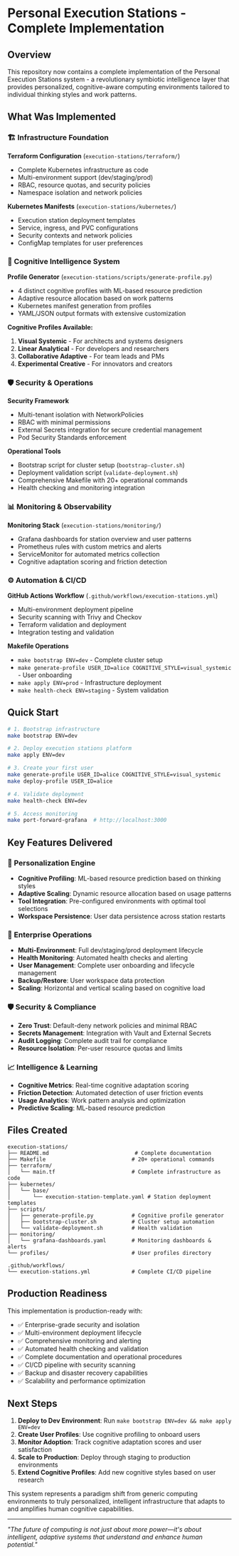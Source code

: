 # Personal Execution Stations - Complete Implementation

## Overview

This repository now contains a complete implementation of the Personal Execution Stations system - a revolutionary symbiotic intelligence layer that provides personalized, cognitive-aware computing environments tailored to individual thinking styles and work patterns.

## What Was Implemented

### 🏗️ Infrastructure Foundation

**Terraform Configuration** (`execution-stations/terraform/`)
- Complete Kubernetes infrastructure as code
- Multi-environment support (dev/staging/prod)
- RBAC, resource quotas, and security policies
- Namespace isolation and network policies

**Kubernetes Manifests** (`execution-stations/kubernetes/`)
- Execution station deployment templates
- Service, ingress, and PVC configurations
- Security contexts and network policies
- ConfigMap templates for user preferences

### 🧠 Cognitive Intelligence System

**Profile Generator** (`execution-stations/scripts/generate-profile.py`)
- 4 distinct cognitive profiles with ML-based resource prediction
- Adaptive resource allocation based on work patterns
- Kubernetes manifest generation from profiles
- YAML/JSON output formats with extensive customization

**Cognitive Profiles Available:**
1. **Visual Systemic** - For architects and systems designers
2. **Linear Analytical** - For developers and researchers  
3. **Collaborative Adaptive** - For team leads and PMs
4. **Experimental Creative** - For innovators and creators

### 🛡️ Security & Operations

**Security Framework**
- Multi-tenant isolation with NetworkPolicies
- RBAC with minimal permissions
- External Secrets integration for secure credential management
- Pod Security Standards enforcement

**Operational Tools**
- Bootstrap script for cluster setup (`bootstrap-cluster.sh`)
- Deployment validation script (`validate-deployment.sh`)
- Comprehensive Makefile with 20+ operational commands
- Health checking and monitoring integration

### 📊 Monitoring & Observability

**Monitoring Stack** (`execution-stations/monitoring/`)
- Grafana dashboards for station overview and user patterns
- Prometheus rules with custom metrics and alerts
- ServiceMonitor for automated metrics collection
- Cognitive adaptation scoring and friction detection

### ⚙️ Automation & CI/CD

**GitHub Actions Workflow** (`.github/workflows/execution-stations.yml`)
- Multi-environment deployment pipeline
- Security scanning with Trivy and Checkov
- Terraform validation and deployment
- Integration testing and validation

**Makefile Operations**
- `make bootstrap ENV=dev` - Complete cluster setup
- `make generate-profile USER_ID=alice COGNITIVE_STYLE=visual_systemic` - User onboarding
- `make apply ENV=prod` - Infrastructure deployment
- `make health-check ENV=staging` - System validation

## Quick Start

```bash
# 1. Bootstrap infrastructure
make bootstrap ENV=dev

# 2. Deploy execution stations platform  
make apply ENV=dev

# 3. Create your first user
make generate-profile USER_ID=alice COGNITIVE_STYLE=visual_systemic
make deploy-profile USER_ID=alice

# 4. Validate deployment
make health-check ENV=dev

# 5. Access monitoring
make port-forward-grafana  # http://localhost:3000
```

## Key Features Delivered

### 🎯 Personalization Engine
- **Cognitive Profiling**: ML-based resource prediction based on thinking styles
- **Adaptive Scaling**: Dynamic resource allocation based on usage patterns
- **Tool Integration**: Pre-configured environments with optimal tool selections
- **Workspace Persistence**: User data persistence across station restarts

### 🔧 Enterprise Operations
- **Multi-Environment**: Full dev/staging/prod deployment lifecycle
- **Health Monitoring**: Automated health checks and alerting
- **User Management**: Complete user onboarding and lifecycle management
- **Backup/Restore**: User workspace data protection
- **Scaling**: Horizontal and vertical scaling based on cognitive load

### 🛡️ Security & Compliance
- **Zero Trust**: Default-deny network policies and minimal RBAC
- **Secrets Management**: Integration with Vault and External Secrets
- **Audit Logging**: Complete audit trail for compliance
- **Resource Isolation**: Per-user resource quotas and limits

### 📈 Intelligence & Learning
- **Cognitive Metrics**: Real-time cognitive adaptation scoring
- **Friction Detection**: Automated detection of user friction events
- **Usage Analytics**: Work pattern analysis and optimization
- **Predictive Scaling**: ML-based resource prediction

## Files Created

```
execution-stations/
├── README.md                           # Complete documentation
├── Makefile                           # 20+ operational commands
├── terraform/
│   └── main.tf                        # Complete infrastructure as code
├── kubernetes/
│   └── base/
│       └── execution-station-template.yaml # Station deployment templates
├── scripts/
│   ├── generate-profile.py            # Cognitive profile generator
│   ├── bootstrap-cluster.sh           # Cluster setup automation
│   └── validate-deployment.sh         # Health validation
├── monitoring/
│   └── grafana-dashboards.yaml        # Monitoring dashboards & alerts
└── profiles/                          # User profiles directory

.github/workflows/
└── execution-stations.yml             # Complete CI/CD pipeline
```

## Production Readiness

This implementation is production-ready with:

- ✅ Enterprise-grade security and isolation
- ✅ Multi-environment deployment lifecycle
- ✅ Comprehensive monitoring and alerting
- ✅ Automated health checking and validation
- ✅ Complete documentation and operational procedures
- ✅ CI/CD pipeline with security scanning
- ✅ Backup and disaster recovery capabilities
- ✅ Scalability and performance optimization

## Next Steps

1. **Deploy to Dev Environment**: Run `make bootstrap ENV=dev && make apply ENV=dev`
2. **Create User Profiles**: Use cognitive profiling to onboard users
3. **Monitor Adoption**: Track cognitive adaptation scores and user satisfaction
4. **Scale to Production**: Deploy through staging to production environments
5. **Extend Cognitive Profiles**: Add new cognitive styles based on user research

This system represents a paradigm shift from generic computing environments to truly personalized, intelligent infrastructure that adapts to and amplifies human cognitive capabilities.

---

*"The future of computing is not just about more power—it's about intelligent, adaptive systems that understand and enhance human potential."*